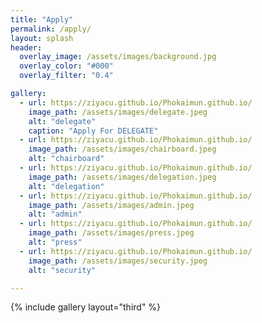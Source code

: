```yaml
---
title: "Apply"
permalink: /apply/
layout: splash
header:
  overlay_image: /assets/images/background.jpg
  overlay_color: "#000"
  overlay_filter: "0.4"

gallery:
  - url: https://ziyacu.github.io/Phokaimun.github.io/
    image_path: /assets/images/delegate.jpeg
    alt: "delegate"
    caption: "Apply For DELEGATE"
  - url: https://ziyacu.github.io/Phokaimun.github.io/
    image_path: /assets/images/chairboard.jpeg
    alt: "chairboard"
  - url: https://ziyacu.github.io/Phokaimun.github.io/
    image_path: /assets/images/delegation.jpeg
    alt: "delegation"
  - url: https://ziyacu.github.io/Phokaimun.github.io/
    image_path: /assets/images/admin.jpeg
    alt: "admin"
  - url: https://ziyacu.github.io/Phokaimun.github.io/
    image_path: /assets/images/press.jpeg
    alt: "press"
  - url: https://ziyacu.github.io/Phokaimun.github.io/
    image_path: /assets/images/security.jpeg
    alt: "security"

---
```


{% include gallery layout="third" %}
